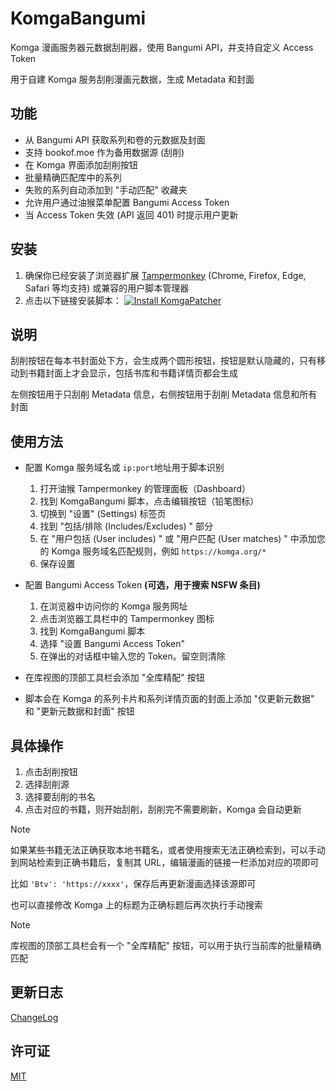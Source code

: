 # KomgaBangumi

Komga 漫画服务器元数据刮削器，使用 Bangumi API，并支持自定义 Access Token

用于自建 Komga 服务刮削漫画元数据，生成 Metadata 和封面

## 功能

* 从 Bangumi API 获取系列和卷的元数据及封面
* 支持 bookof.moe 作为备用数据源 (刮削)
* 在 Komga 界面添加刮削按钮
* 批量精确匹配库中的系列
* 失败的系列自动添加到 "手动匹配" 收藏夹
* 允许用户通过油猴菜单配置 Bangumi Access Token
* 当 Access Token 失效 (API 返回 401) 时提示用户更新

## 安装

1. 确保你已经安装了浏览器扩展 [Tampermonkey](https://www.tampermonkey.net/) (Chrome, Firefox, Edge, Safari 等均支持) 或兼容的用户脚本管理器
2. 点击以下链接安装脚本：
   [![Install KomgaPatcher](https://img.shields.io/badge/Install%20Directly-KomgaBangumi-blue.svg)](https://raw.githubusercontent.com/dyphire/KomgaBangumi/master/KomgaBangumi.user.js)

## 说明

刮削按钮在每本书封面处下方，会生成两个圆形按钮，按钮是默认隐藏的，只有移动到书籍封面上才会显示，包括书库和书籍详情页都会生成

左侧按钮用于只刮削 Metadata 信息，右侧按钮用于刮削 Metadata 信息和所有封面

## 使用方法

* 配置 Komga 服务域名或 `ip:port`地址用于脚本识别

  1. 打开油猴 Tampermonkey 的管理面板（Dashboard）
  2. 找到 KomgaBangumi 脚本，点击编辑按钮（铅笔图标）
  3. 切换到 "设置" (Settings) 标签页
  4. 找到 "包括/排除 (Includes/Excludes) " 部分
  5. 在 "用户包括 (User includes) " 或 "用户匹配 (User matches) " 中添加您的 Komga 服务域名匹配规则，例如 `https://komga.org/*`
  6. 保存设置
* 配置 Bangumi Access Token **(可选，用于搜索 NSFW 条目)**

  1. 在浏览器中访问你的 Komga 服务网址
  2. 点击浏览器工具栏中的 Tampermonkey 图标
  3. 找到 KomgaBangumi 脚本
  4. 选择 "设置 Bangumi Access Token"
  5. 在弹出的对话框中输入您的 Token。留空则清除
* 在库视图的顶部工具栏会添加 "全库精配" 按钮
* 脚本会在 Komga 的系列卡片和系列详情页面的封面上添加 "仅更新元数据" 和 "更新元数据和封面" 按钮

## 具体操作

1. 点击刮削按钮
2. 选择刮削源
3. 选择要刮削的书名
4. 点击对应的书籍，则开始刮削，刮削完不需要刷新，Komga 会自动更新

> [!NOTE]
> 如果某些书籍无法正确获取本地书籍名，或者使用搜索无法正确检索到，可以手动到网站检索到正确书籍后，复制其 URL，编辑漫画的链接一栏添加对应的项即可
>
> 比如 `'Btv': 'https://xxxx'`，保存后再更新漫画选择该源即可
>
> 也可以直接修改 Komga 上的标题为正确标题后再次执行手动搜索

> [!NOTE]
> 库视图的顶部工具栏会有一个 "全库精配" 按钮，可以用于执行当前库的批量精确匹配

## 更新日志

[ChangeLog](ChangeLog.md)

## 许可证

[MIT](LICENSE)
